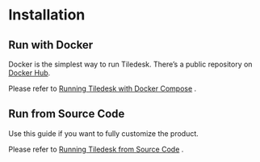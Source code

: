 # Installation

## Run with Docker <a id="run-with-docker"></a>

Docker is the simplest way to run Tiledesk. There’s a public repository on [Docker Hub](https://hub.docker.com/u/tiledesk).

Please refer to [Running Tiledesk with Docker Compose](running-tiledesk-with-docker-compose.md) .

## Run from Source Code <a id="run-from-sourcecode"></a>

Use this guide if you want to fully customize the product.

Please refer to [Running Tiledesk from Source Code](running-tiledesk-from-sourcecode.md) .

